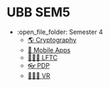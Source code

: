 # UBB SEM5
<ul>
  <li>:open_file_folder: Semester 4
    <ul>
      <li>
        <a href="https://github.com/ungurnicoleta/Cryptography">
          🌎 Cryptography
      </li>
      <li>
        <a href="https://github.com/ungurnicoleta/MobileApps">
          🤳  Mobile Apps
      </li>
      <li>
        <a href="https://github.com/ungurnicoleta/LFTC">
          👩🏼‍🏫  LFTC
      </li>
      <li>
        <a href="https://github.com/ungurnicoleta/PDP">
          👓  PDP
      </li>
      <li>
        <a href="#">
          👩🏼‍💻 VR
        </a>
      </li>
    </ul>
</ul>
<br>
